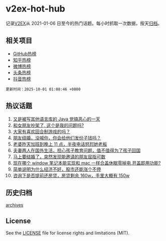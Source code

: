 # v2ex-hot-hub

 记录[V2EX](https://www.v2ex.com/)从 2021-01-06 日至今的热门话题。每小时抓取一次数据，按天[归档](archives)。
 
 ## 相关项目

- [GitHub热榜](https://github.com/snaildev/github-hot-hub)
- [知乎热榜](https://github.com/snaildev/zhihu-hot-hub)
- [微博热榜](https://github.com/snaildev/weibo-hot-hub)
- [头条热榜](https://github.com/snaildev/toutiao-hot-hub)
- [抖音热榜](https://github.com/snaildev/douyin-hot-hub)


 `更新时间：2025-10-01 01:08:46 +0800`

## 热议话题

1. [又是被写其他语言库的 Java 党搞恶心的一天](https://www.v2ex.com/t/1162789)
1. [和女朋友吵架了, 这个是我的问题吗?](https://www.v2ex.com/t/1162864)
1. [大家有喜欢回合制游戏的吗？](https://www.v2ex.com/t/1162854)
1. [朋友结婚，没喊你，你会给他们发份子钱吗？](https://www.v2ex.com/t/1162778)
1. [老婆昨天加班到晚上 11 点，半夜电话怒怼她老板](https://www.v2ex.com/t/1162811)
1. [夫妻两人在国外生活，担心孩子教育问题，值不值得为了孩子回国](https://www.v2ex.com/t/1162760)
1. [马上要结婚了，突然发现能邀请的朋友屈指可数](https://www.v2ex.com/t/1162785)
1. [现在哪个 window 笔记本能实现和 mac 一样合盖休眠零掉电,开盖即用功能?](https://www.v2ex.com/t/1162761)
1. [简单说明为什么经济不好，股市还能涨个不停](https://www.v2ex.com/t/1162806)
1. [咨询下是否提前还房贷，房贷剩余 160w，手里大概有 150w](https://www.v2ex.com/t/1162827)

## 历史归档

[archives](archives)

## License

See the [LICENSE](LICENSE) file for license rights and limitations (MIT).
